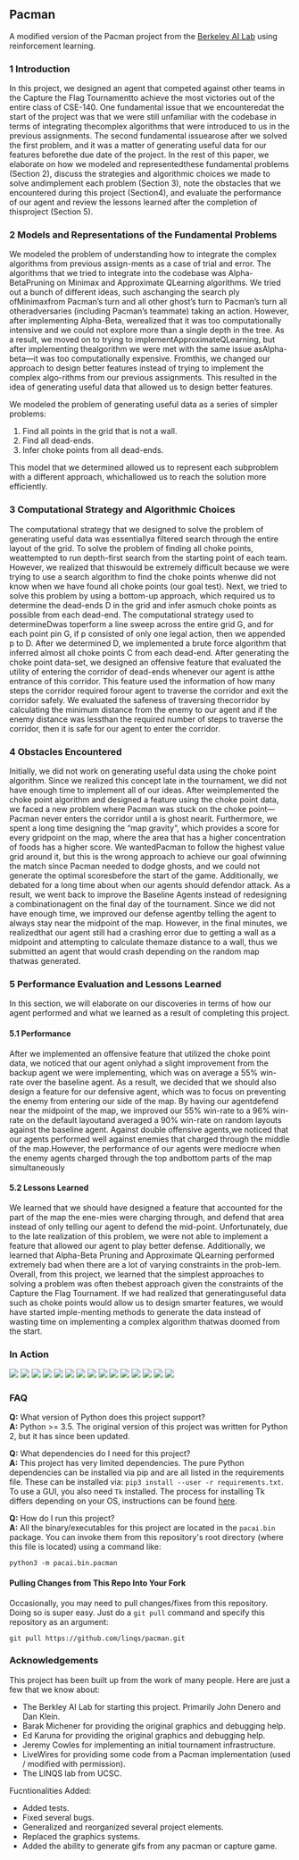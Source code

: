 ## Pacman

A modified version of the Pacman project from the [Berkeley AI Lab](http://ai.berkeley.edu/project_overview.html) using reinforcement learning.

### 1  Introduction

In this project, we designed an agent that competed against other teams in the Capture the Flag Tournamentto achieve the most victories out of the entire class of CSE-140.  One fundamental issue that we encounteredat the start of the project was that we were still unfamiliar with the codebase in terms of integrating thecomplex algorithms that were introduced to us in the previous assignments.  The second fundamental issuearose after we solved the first problem, and it was a matter of generating useful data for our features beforethe due date of the project.  In the rest of this paper,  we elaborate on how we modeled and representedthese fundamental problems (Section 2), discuss the strategies and algorithmic choices we made to solve andimplement each problem (Section 3),  note the obstacles that we encountered during this project (Section4), and evaluate the performance of our agent and review the lessons learned after the completion of thisproject (Section 5).

### 2  Models and Representations of the Fundamental Problems

We modeled the problem of understanding how to integrate the complex algorithms from previous assign-ments as a case of trial and error. The algorithms that we tried to integrate into the codebase was Alpha-BetaPruning on Minimax and Approximate QLearning algorithms. We tried out a bunch of different ideas, such aschanging the search ply ofMinimaxfrom Pacman’s turn and all other ghost’s turn to Pacman’s turn all otheradversaries (including Pacman’s teammate) taking an action.  However, after implementing Alpha-Beta, werealized that it was too computationally intensive and we could not explore more than a single depth in the tree.  As a result, we moved on to trying to implementApproximateQLearning, but after implementing thealgorithm we were met with the same issue asAlpha-beta—it was too computationally expensive.  Fromthis, we changed our approach to design better features instead of trying to implement the complex algo-rithms from our previous assignments.  This resulted in the idea of generating useful data that allowed us to design better features.  

We modeled the problem of generating useful data as a series of simpler problems:

1.  Find all points in the grid that is not a wall.
2.  Find all dead-ends.
3.  Infer choke points from all dead-ends.

This model that we determined allowed us to represent each subproblem with a different approach, whichallowed us to reach the solution more efficiently.


### 3  Computational Strategy and Algorithmic Choices

The computational strategy that we designed to solve the problem of generating useful data was essentiallya filtered search through the entire layout of the grid.  To solve the problem of finding all choke points, weattempted to run depth-first search from the starting point of each team. However, we realized that thiswould be extremely difficult because we were trying to use a search algorithm to find the choke points whenwe did not know when we have found all choke points (our goal test).  Next, we tried to solve this problem by using a bottom-up approach, which required us to determine the dead-ends D in the grid and infer asmuch choke points as possible from each dead-end.  The computational strategy used to determineDwas toperform a line sweep across the entire grid G, and for each point pin G, if p consisted of only one legal action, then we appended p to D. After we determined D, we implemented a brute force algorithm that inferred almost all choke points C from each dead-end.  After generating the choke point data-set, we designed an offensive feature that evaluated the utility of entering the corridor of dead-ends whenever our agent is atthe entrance of this corridor.  This feature used the information of how many steps the corridor required forour agent to traverse the corridor and exit the corridor safely.  We evaluated the safeness of traversing thecorridor by calculating the minimum distance from the enemy to our agent and if the enemy distance was lessthan the required number of steps to traverse the corridor, then it is safe for our agent to enter the corridor.

### 4  Obstacles Encountered

Initially, we  did not work on generating  useful  data  using  the  choke  point  algorithm. Since we realized this concept late in the tournament, we did not have enough time to implement all of our ideas.  After weimplemented the choke point algorithm and designed a feature using the choke point data, we faced a new problem where Pacman was stuck on the choke point—Pacman never enters the corridor until a is ghost nearit.  Furthermore, we spent a long time designing the “map gravity”, which provides a score for every gridpoint on the map, where the area that has a higher concentration of foods has a higher score.  We wantedPacman to follow the highest value grid around it,  but this is the wrong approach to achieve our goal ofwinning  the  match  since  Pacman  needed  to  dodge  ghosts,  and  we  could  not  generate  the  optimal  scoresbefore the start of the game.  Additionally, we debated for a long time about when our agents should defendor attack.  As a result, we went back to improve the Baseline Agents instead of redesigning a combinationagent on the final day of the tournament.  Since we did not have enough time, we improved our defense agentby telling the agent to always stay near the midpoint of the map.  However, in the final minutes, we realizedthat our agent still had a crashing error due to getting a wall as a midpoint and attempting to calculate themaze distance to a wall, thus we submitted an agent that would crash depending on the random map thatwas generated.

### 5  Performance Evaluation and Lessons Learned

In this section, we will elaborate on our discoveries in terms of how our agent performed and what we learned as a result of completing this project.

#### 5.1  Performance

After we implemented an offensive feature that utilized the choke point data, we noticed that our agent onlyhad a slight improvement from the backup agent we were implementing, which was on average a 55% win-rate over the baseline agent.  As a result, we decided that we should also design a feature for our defensive agent, which was to focus on preventing the enemy from entering our side of the map.  By having our agentdefend near the midpoint of the map, we improved our 55% win-rate to a 96% win-rate on the default layoutand averaged a 90% win-rate on random layouts against the baseline agent.  Against double offensive agents,we noticed that our agents performed well against enemies that charged through the middle of the map.However, the performance of our agents were mediocre when the enemy agents charged through the top andbottom parts of the map simultaneously

#### 5.2  Lessons Learned

We  learned that  we  should have designed a feature that accounted  for  the  part  of  the  map  the  ene-mies  were  charging  through,  and  defend  that  area instead of only  telling our agent to defend the mid-point.  Unfortunately, due to the late realization of this problem, we were not able to implement a feature that allowed our agent to play better defense. Additionally, we learned that Alpha-Beta Pruning and Approximate QLearning performed extremely bad when there are a lot of varying constraints in the prob-lem. Overall, from this project, we learned that the simplest approaches to solving a problem was often thebest approach given the constraints of the Capture the Flag Tournament.  If we had realized that generatinguseful data such as choke points would allow us to design smarter features, we would have started imple-menting methods to generate the data instead of wasting time on implementing a complex algorithm thatwas doomed from the start.

### In Action

![](https://github.com/oasysokubo/pacAI/blob/master/img/000.gif)
![](https://github.com/oasysokubo/pacAI/blob/master/img/001.gif)
![](https://github.com/oasysokubo/pacAI/blob/master/img/002.gif)
![](https://github.com/oasysokubo/pacAI/blob/master/img/003.gif)
![](https://github.com/oasysokubo/pacAI/blob/master/img/004.gif)
![](https://github.com/oasysokubo/pacAI/blob/master/img/005.gif)
![](https://github.com/oasysokubo/pacAI/blob/master/img/006.gif)
![](https://github.com/oasysokubo/pacAI/blob/master/img/007.gif)
![](https://github.com/oasysokubo/pacAI/blob/master/img/008.gif)
![](https://github.com/oasysokubo/pacAI/blob/master/img/009.gif)
![](https://github.com/oasysokubo/pacAI/blob/master/img/010.gif)
![](https://github.com/oasysokubo/pacAI/blob/master/img/011.gif)
![](https://github.com/oasysokubo/pacAI/blob/master/img/012.gif)
![](https://github.com/oasysokubo/pacAI/blob/master/img/013.gif)
![](https://github.com/oasysokubo/pacAI/blob/master/img/014.gif)

### FAQ

**Q:** What version of Python does this project support?  
**A:** Python >= 3.5.
The original version of this project was written for Python 2, but it has since been updated.

**Q:** What dependencies do I need for this project?  
**A:** This project has very limited dependencies.
The pure Python dependencies can be installed via pip and are all listed in the requirements file.
These can be installed via: `pip3 install --user -r requirements.txt`.
To use a GUI, you also need `Tk` installed.
The process for installing Tk differs depending on your OS, instructions can be found [here](https://tkdocs.com/tutorial/install.html).

**Q:** How do I run this project?  
**A:** All the binary/executables for this project are located in the `pacai.bin` package.
You can invoke them from this repository's root directory (where this file is located) using a command like:
```
python3 -m pacai.bin.pacman
```


#### Pulling Changes from This Repo Into Your Fork

Occasionally, you may need to pull changes/fixes from this repository.
Doing so is super easy.
Just do a `git pull` command and specify this repository as an argument:
```
git pull https://github.com/linqs/pacman.git
```

### Acknowledgements

This project has been built up from the work of many people.
Here are just a few that we know about:
 - The Berkley AI Lab for starting this project. Primarily John Denero and Dan Klein.
 - Barak Michener for providing the original graphics and debugging help.
 - Ed Karuna for providing the original graphics and debugging help.
 - Jeremy Cowles for implementing an initial tournament infrastructure.
 - LiveWires for providing some code from a Pacman implementation (used / modified with permission).
 - The LINQS lab from UCSC.

 Fucntionalities Added:
 - Added tests.
 - Fixed several bugs.
 - Generalized and reorganized several project elements.
 - Replaced the graphics systems.
 - Added the ability to generate gifs from any pacman or capture game.
